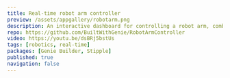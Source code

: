 ```yaml
---
title: Real-time robot arm controller
preview: /assets/appgallery/robotarm.png
description: An interactive dashboard for controlling a robot arm, combining control functionality with live data visualization.
repo: https://github.com/BuiltWithGenie/RobotArmController
video: https://youtu.be/dsBRj5bstUs
tags: [robotics, real-time]
packages: [Genie Builder, Stipple]
published: true
navigation: false
---
```

